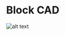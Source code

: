 # Block CAD

![alt text](https://github.com/vivekg13186/block-cad-desktop/blob/master/screenshot1.png?raw=true)